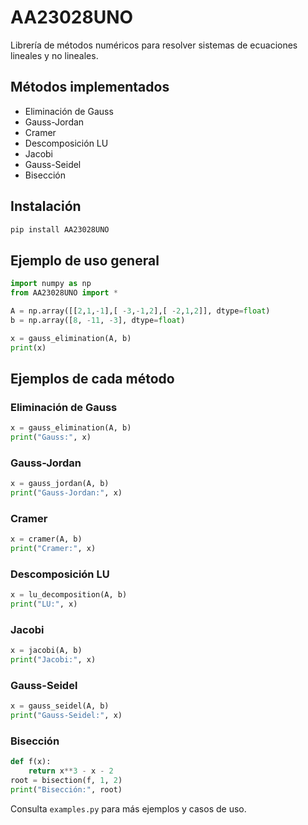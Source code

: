 # AA23028UNO

Librería de métodos numéricos para resolver sistemas de ecuaciones lineales y no lineales.

## Métodos implementados

- Eliminación de Gauss
- Gauss-Jordan
- Cramer
- Descomposición LU
- Jacobi
- Gauss-Seidel
- Bisección

## Instalación

```bash
pip install AA23028UNO
```

## Ejemplo de uso general

```python
import numpy as np
from AA23028UNO import *

A = np.array([[2,1,-1],[ -3,-1,2],[ -2,1,2]], dtype=float)
b = np.array([8, -11, -3], dtype=float)

x = gauss_elimination(A, b)
print(x)
```

## Ejemplos de cada método

### Eliminación de Gauss
```python
x = gauss_elimination(A, b)
print("Gauss:", x)
```

### Gauss-Jordan
```python
x = gauss_jordan(A, b)
print("Gauss-Jordan:", x)
```

### Cramer
```python
x = cramer(A, b)
print("Cramer:", x)
```

### Descomposición LU
```python
x = lu_decomposition(A, b)
print("LU:", x)
```

### Jacobi
```python
x = jacobi(A, b)
print("Jacobi:", x)
```

### Gauss-Seidel
```python
x = gauss_seidel(A, b)
print("Gauss-Seidel:", x)
```

### Bisección
```python
def f(x):
    return x**3 - x - 2
root = bisection(f, 1, 2)
print("Bisección:", root)
```

Consulta `examples.py` para más ejemplos y casos de uso.
